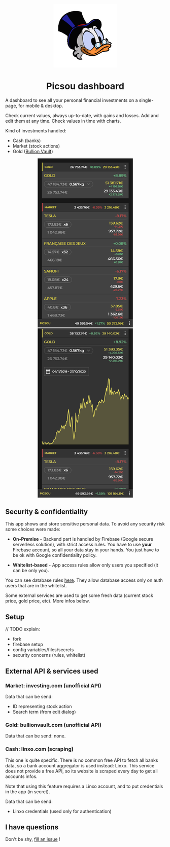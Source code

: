 
<p align="center">
    <img width="200" src="packages\frontend\public\logo384.png" alt="Picsou logo" />
</p>

<h1 align="center">Picsou dashboard</h1>

A dashboard to see all your personal financial investments on a single-page, for mobile & desktop.

Check current values, always up-to-date, with gains and losses. Add and edit them at any time. Check values in time with charts.

Kind of investments handled:
- Cash (banks)
- Market (stock actions)
- Gold ([Bullion Vault](https://www.bullionvault.com/))

<p align="center">
<span style="padding: 10px">
    <img width="300" src="gh-assets\screenshot-mobile.png" alt="Mobile screenshot" />
    </span>
<span style="padding: 10px">
    <img width="300" src="gh-assets\screenshot-mobile-chart.png" alt="Mobile screenshot for chart" />
    </span>
</p>

## Security & confidentiality

This app shows and store sensitive personal data.
To avoid any security risk some choices were made:

- **On-Premise** - Backend part is handled by Firebase (Google secure serverless solution), with strict access rules.
You have to use **your** Firebase account, so all your data stay in your hands.
You just have to be ok with Google confidentiality policy.

- **Whitelist-based** - App access rules allow only users you specified (it can be only you).

You can see database rules [here](./database.rules.json). They allow database access only on auth users that are in the whitelist.

Some external services are used to get some fresh data (current stock price, gold price, etc). More infos below.

## Setup

// TODO explain:
- fork
- firebase setup
- config variables/files/secrets
- security concerns (rules, whitelist)


## External API & services used

### Market: investing.com (unofficial API)

Data that can be send:
- ID representing stock action
- Search term (from edit dialog)

### Gold: bullionvault.com (unofficial API)

Data that can be send: none.

### Cash: linxo.com (scraping)

This one is quite specific. There is no common free API to fetch all banks data, so a bank account aggregator is used instead: Linxo. This service does not provide a free API, so its website is scraped every day to get all accounts infos.

Note that using this feature requires a Linxo account, and to put credentials in the app (in secret).

Data that can be send:
- Linxo credentials (used only for authentication)

## I have questions

Don't be shy, [fill an issue](https://github.com/Chnapy/picsou-dashboard/issues/new/choose) !